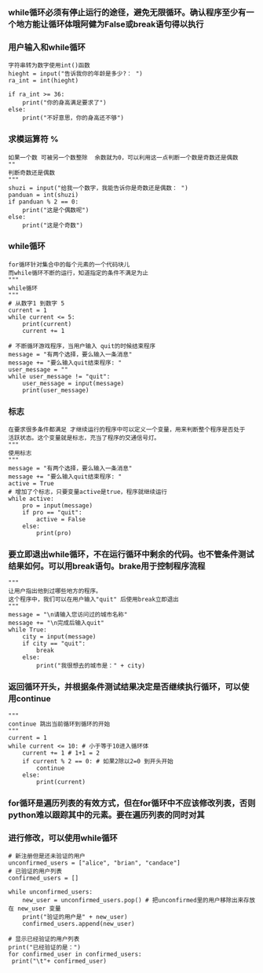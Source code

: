 ### while循环必须有停止运行的途径，避免无限循环。确认程序至少有一个地方能让循环体哦阿健为False或break语句得以执行
### 用户输入和while循环
    字符串转为数字使用int()函数
    hieght = input("告诉我你的年龄是多少?： ")
    ra_int = int(hieght)

    if ra_int >= 36:
        print("你的身高满足要求了")
    else:
        print("不好意思，你的身高还不够")
### 求模运算符 %
    如果一个数 可被另一个数整除  余数就为0，可以利用这一点判断一个数是奇数还是偶数
    ""
    判断奇数还是偶数
    """
    shuzi = input("给我一个数字，我能告诉你是奇数还是偶数： ")
    panduan = int(shuzi)
    if panduan % 2 == 0:
        print("这是个偶数呢")
    else:
        print("这是个奇数")
        
### while循环
    for循环针对集合中的每个元素的一个代码块儿
    而while循环不断的运行，知道指定的条件不满足为止
    """
    while循环
    """
    # 从数字1 到数字 5
    current = 1
    while current <= 5:
        print(current)
        current += 1

    # 不断循环游戏程序，当用户输入 quit的时候结束程序
    message = "有两个选择，要么输入一条消息"
    message += "要么输入quit结束程序: "
    user_message = ""
    while user_message != "quit":
        user_message = input(message)
        print(user_message)
        
### 标志
    在要求很多条件都满足 才继续运行的程序中可以定义一个变量，用来判断整个程序是否处于
    活跃状态。这个变量就是标志，充当了程序的交通信号灯。
    """
    使用标志
    """
    message = "有两个选择，要么输入一条消息"
    message += "要么输入quit结束程序: "
    active = True
    # 增加了个标志，只要变量active是true，程序就继续运行
    while active:
        pro = input(message)
        if pro == "quit":
            active = False
        else:
            print(pro)
    
### 要立即退出while循环，不在运行循环中剩余的代码。也不管条件测试结果如何。可以用break语句。brake用于控制程序流程
    """
    让用户指出他到过哪些地方的程序。
    这个程序中，我们可以在用户输入"quit" 后使用break立即退出
    """
    message = "\n请输入您访问过的城市名称"
    message += "\n完成后输入quit"
    while True:
        city = input(message)
        if city == "quit":
            break
        else:
            print("我很想去的城市是：" + city)

### 返回循环开头，并根据条件测试结果决定是否继续执行循环，可以使用continue
    """
    continue 跳出当前循环到循环的开始
    """
    current = 1
    while current <= 10: # 小于等于10进入循环体
        current += 1 # 1+1 = 2
        if current % 2 == 0: # 如果2除以2=0 到开头开始
            continue
        else:
            print(current)

### for循环是遍历列表的有效方式，但在for循环中不应该修改列表，否则python难以跟踪其中的元素。要在遍历列表的同时对其
### 进行修改，可以使用while循环
    # 新注册但是还未验证的用户
    unconfirmed_users = ["alice", "brian", "candace"]
    # 已验证的用户列表
    confirmed_users = []

    while unconfirmed_users:
        new_user = unconfirmed_users.pop() # 把unconfirmed里的用户移除出来存放在 new_user 变量
        print("验证的用户是" + new_user)
        confirmed_users.append(new_user)

    # 显示已经验证的用户列表
    print("已经验证的是：")
    for confirmed_user in confirmed_users:
     print("\t"+ confirmed_user)
     
 